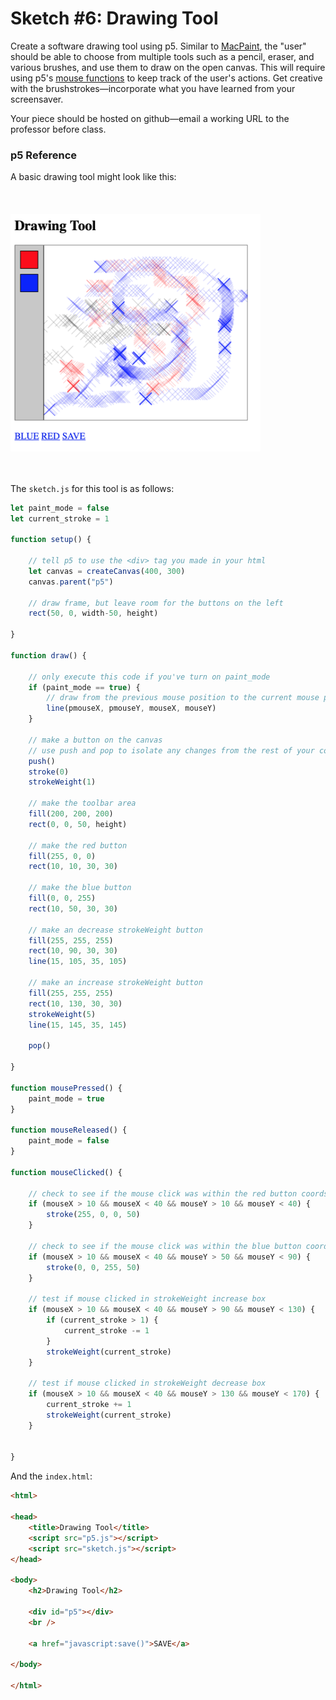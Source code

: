 # Sketch #6: Drawing Tool

Create a software drawing tool using p5. Similar to [MacPaint](https://en.wikipedia.org/wiki/MacPaint), the "user" should be able to choose from multiple tools such as a pencil, eraser, and various brushes, and use them to draw on the open canvas. This will require using p5's [mouse functions](https://p5js.org/examples/input-mouse-functions.html) to keep track of the user's actions. Get creative with the brushstrokes—incorporate what you have learned from your screensaver.

Your piece should be hosted on github—email a working URL to the professor before class.

### p5 Reference

A basic drawing tool might look like this:  
<br />
<br />
<br />
<img src="../img/drawing_tool.png" width="400" />
<br />
<br />
<br />

The `sketch.js` for this tool is as follows:

```javascript
let paint_mode = false
let current_stroke = 1

function setup() {

    // tell p5 to use the <div> tag you made in your html
    let canvas = createCanvas(400, 300)
    canvas.parent("p5")

    // draw frame, but leave room for the buttons on the left
    rect(50, 0, width-50, height)

}

function draw() {

    // only execute this code if you've turn on paint_mode
    if (paint_mode == true) {
        // draw from the previous mouse position to the current mouse position
        line(pmouseX, pmouseY, mouseX, mouseY)       
    }

    // make a button on the canvas 
    // use push and pop to isolate any changes from the rest of your code
    push()
    stroke(0)
    strokeWeight(1)

    // make the toolbar area
    fill(200, 200, 200)
    rect(0, 0, 50, height)

    // make the red button
    fill(255, 0, 0)
    rect(10, 10, 30, 30)

    // make the blue button
    fill(0, 0, 255)
    rect(10, 50, 30, 30)

    // make an decrease strokeWeight button
    fill(255, 255, 255)
    rect(10, 90, 30, 30)
    line(15, 105, 35, 105)

    // make an increase strokeWeight button
    fill(255, 255, 255)
    rect(10, 130, 30, 30)
    strokeWeight(5)        
    line(15, 145, 35, 145)    

    pop()

}

function mousePressed() {
    paint_mode = true
}

function mouseReleased() {
    paint_mode = false
}

function mouseClicked() {

    // check to see if the mouse click was within the red button coords
    if (mouseX > 10 && mouseX < 40 && mouseY > 10 && mouseY < 40) {
        stroke(255, 0, 0, 50)
    }

    // check to see if the mouse click was within the blue button coords
    if (mouseX > 10 && mouseX < 40 && mouseY > 50 && mouseY < 90) {
        stroke(0, 0, 255, 50)
    }

    // test if mouse clicked in strokeWeight increase box
    if (mouseX > 10 && mouseX < 40 && mouseY > 90 && mouseY < 130) {
        if (current_stroke > 1) {
            current_stroke -= 1
        }        
        strokeWeight(current_stroke)        
    }

    // test if mouse clicked in strokeWeight decrease box
    if (mouseX > 10 && mouseX < 40 && mouseY > 130 && mouseY < 170) {
        current_stroke += 1        
        strokeWeight(current_stroke)
    }


}    
```

And the `index.html`:

```HTML
<html>

<head>
    <title>Drawing Tool</title>
    <script src="p5.js"></script>
    <script src="sketch.js"></script>
</head>

<body>
    <h2>Drawing Tool</h2>

    <div id="p5"></div>
    <br />

    <a href="javascript:save()">SAVE</a>

</body>

</html>
```